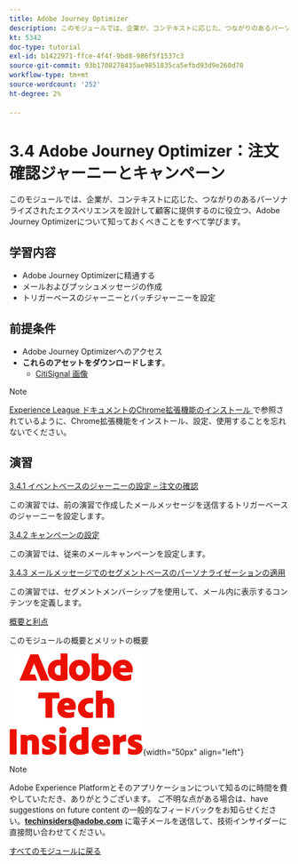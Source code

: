 ```yaml
---
title: Adobe Journey Optimizer
description: このモジュールでは、企業が、コンテキストに応じた、つながりのあるパーソナライズされたエクスペリエンスを設計して顧客に提供するのに役立つ、Journey Optimizerについて知っておくべきことをすべて学びます。
kt: 5342
doc-type: tutorial
exl-id: b1422971-ffce-4f4f-9bd8-986f5f1537c3
source-git-commit: 93b1708278435ae9851835ca5efbd93d9e260d70
workflow-type: tm+mt
source-wordcount: '252'
ht-degree: 2%

---
```


# 3.4 Adobe Journey Optimizer：注文確認ジャーニーとキャンペーン

このモジュールでは、企業が、コンテキストに応じた、つながりのあるパーソナライズされたエクスペリエンスを設計して顧客に提供するのに役立つ、Adobe Journey Optimizerについて知っておくべきことをすべて学びます。

## 学習内容

- Adobe Journey Optimizerに精通する
- メールおよびプッシュメッセージの作成
- トリガーベースのジャーニーとバッチジャーニーを設定

## 前提条件

- Adobe Journey Optimizerへのアクセス
- **これらのアセットをダウンロードします**。
   - [CitiSignal 画像](./../../../../assets/ajo/CitiSignal-images.zip)

>[!NOTE]
>
>[Experience League ドキュメントのChrome拡張機能のインストール ](../../../getting-started/gettingstarted/ex1.md) で参照されているように、Chrome拡張機能をインストール、設定、使用することを忘れないでください。

## 演習

[3.4.1 イベントベースのジャーニーの設定 – 注文の確認](./ex1.md)

この演習では、前の演習で作成したメールメッセージを送信するトリガーベースのジャーニーを設定します。

[3.4.2 キャンペーンの設定](./ex2.md)

この演習では、従来のメールキャンペーンを設定します。

[3.4.3 メールメッセージでのセグメントベースのパーソナライゼーションの適用](./ex3.md)

この演習では、セグメントメンバーシップを使用して、メール内に表示するコンテンツを定義します。

[概要と利点](./summary.md)

このモジュールの概要とメリットの概要

![ 技術インサイダー ](./../../../../assets/images/techinsiders.png){width="50px" align="left"}

>[!NOTE]
>
>Adobe Experience Platformとそのアプリケーションについて知るのに時間を費やしていただき、ありがとうございます。 ご不明な点がある場合は、have suggestions on future content の一般的なフィードバックをお知らせください。**techinsiders@adobe.com** に電子メールを送信して、技術インサイダーに直接問い合わせてください。

[すべてのモジュールに戻る](./../../../../overview.md)
